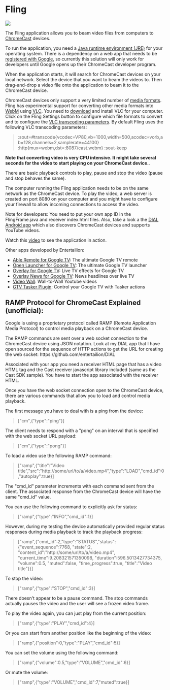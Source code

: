 Fling
=====

<p><img src="http://chromecast.entertailion.com/chromecastanimation100.gif"/></p>

<p>The Fling application allows you to beam video files from computers to <a href="https://www.google.com/intl/en/chrome/devices/chromecast/">ChromeCast</a> devices.</p>

<p>To run the application, you need a <a href="http://www.oracle.com/technetwork/java/javase/downloads/index.html">Java runtime environment (JRE)</a> for your operating system. 
There is a dependency on a web app that needs to be <a href="https://developers.google.com/cast/whitelisting#whitelist-receiver">registered with Google</a>, so currently this solution will only work for developers until Google opens up their ChromeCast developer program.</p>

<p>When the application starts, it will search for ChromeCast devices on your local network. Select the device that you want to beam the videos to.
Then drag-and-drop a video file onto the application to beam it to the ChromeCast device.</p>

<p>ChromeCast devices only support a very limited number of <a href="https://developers.google.com/cast/supported_media_types">media formats</a>.
Fling has experimental support for converting other media formats into <a href="http://en.wikipedia.org/wiki/WebM">WebM</a> using <a href="http://www.videolan.org/index.html">VLC</a>. 
You need to <a href="http://www.videolan.org/vlc/#download">download</a> and install VLC for your computer. Click on the Fling Settings button to configure which file formats to convert and
to configure the <a href="http://www.videolan.org/doc/videolan-howto/en/ch09.html">VLC transcoding parameters</a>. By default Fling uses the following VLC transcoding parameters:
<blockquote>
:sout=#transcode{vcodec=VP80,vb=1000,width=500,acodec=vorb,ab=128,channels=2,samplerate=44100} :http{mux=webm,dst=:8087/cast.webm} :sout-keep
</blockquote>
<b>Note that converting video is very CPU intensive. It might take several seconds for the video to start playing on your ChromeCast device.</b>.
</p>

<p>There are basic playback controls to play, pause and stop the video (pause and stop behaves the same).</p>

<p>The computer running the Fling application needs to be on the same network as the ChromeCast device. 
To play the video, a web server is created on port 8080 on your computer and you might have to configure your firewall to allow incoming connections to access the video.</p>

<p>Note for developers: You need to put your own app ID in the FlingFrame.java and receiver index.html files. Also, take a look a the <a href="https://github.com/entertailion/DIAL">DIAL Android app</a> which also discovers ChromeCast devices and supports YouTube videos.</p>

<p>Watch this <a href="http://youtu.be/fehncl0nTAE">video</a> to see the application in action.</p>

<p>Other apps developed by Entertailion:
<ul>
<li><a href="https://play.google.com/store/apps/details?id=com.entertailion.android.tvremote">Able Remote for Google TV</a>: The ultimate Google TV remote</li>
<li><a href="https://play.google.com/store/apps/details?id=com.entertailion.android.launcher">Open Launcher for Google TV</a>: The ultimate Google TV launcher</li>
<li><a href="https://play.google.com/store/apps/details?id=com.entertailion.android.overlay">Overlay for Google TV</a>: Live TV effects for Google TV</li>
<li><a href="https://play.google.com/store/apps/details?id=com.entertailion.android.overlaynews">Overlay News for Google TV</a>: News headlines over live TV</li>
<li><a href="https://play.google.com/store/apps/details?id=com.entertailion.android.videowall">Video Wall</a>: Wall-to-Wall Youtube videos</li>
<li><a href="https://play.google.com/store/apps/details?id=com.entertailion.android.tasker">GTV Tasker Plugin</a>: Control your Google TV with Tasker actions</li>
</ul>
</p>

<p>
<h2>RAMP Protocol for ChromeCast Explained (unofficial):</h2>

Google is using a proprietary protocol called RAMP (Remote Application Media Protocol) to control media playback on a ChromeCast device.</p>

<p>The RAMP commands are sent over a web socket connection to the ChromeCast device using JSON notation.
Look at my DIAL app that I have open sourced for the sequence of HTTP actions to get the URL for creating the web socket: https://github.com/entertailion/DIAL</p>

<p>Associated with your app you need a receiver HTML page that has a video HTML tag and the Cast receiver javascript library included (same as the Cast SDK sample).
You have to start the app associated with the receiver HTML.</p>

<p>Once you have the web socket connection open to the ChromeCast device, there are various commands that allow you to load and control media playback.</p>

<p>The first message you have to deal with is a ping from the device: 
<blockquote>
["cm",{"type":"ping"}]
</blockquote>
The client needs to respond with a "pong" on an interval that is specified with the web socket URL payload: 
<blockquote>
["cm",{"type":"pong"}]
</blockquote>
</p>

<p>To load a video use the following RAMP command:
<blockquote>
["ramp",{"title":"Video title","src":"http://some/url/to/a/video.mp4","type":"LOAD","cmd_id":0,"autoplay":true}]
</blockquote>
</p>

<p>The "cmd_id" parameter increments with each command sent from the client. The associated response from the ChromeCast device will have the same "cmd_id" value.</p>

<p>You can use the following command to explicitly ask for status:
<blockquote>
["ramp",{"type":"INFO","cmd_id":1}]
</blockquote>
</p>

<p>However, during my testing the device automatically provided regular status responses during media playback to track the playback progress:
<blockquote>
["ramp",{"cmd_id":2,"type":"STATUS","status":{"event_sequence":7768, "state":2, "content_id":"http://some/url/to/a/video.mp4", "current_time":9.208321571350098, "duration":596.5013427734375, "volume":0.5, "muted":false, "time_progress":true, "title":"Video title"}}]
</blockquote>
</p>

<p>To stop the video:
<blockquote>
["ramp",{"type":"STOP","cmd_id":3}]
</blockquote>
</p>

<p>There doesn't appear to be a pause command. The stop commands actually pauses the video and the user will see a frozen video frame.</p>

<p>To play the video again, you can just play from the current position:
<blockquote>
["ramp",{"type":"PLAY","cmd_id":4}]
</blockquote>
</p>

<p>Or you can start from another position like the beginning of the video:
<blockquote>
["ramp",{"position":0,"type":"PLAY","cmd_id":5}]
</blockquote>
</p>

<p>You can set the volume using the following command:
<blockquote>
["ramp",{"volume":0.5,"type":"VOLUME","cmd_id":6}]
</blockquote>
</p>

<p>Or mute the volume:
<blockquote>
["ramp",{"type":"VOLUME","cmd_id":7,"muted":true}]
</blockquote>
</p>

